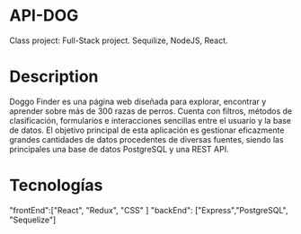 # API-DOG
Class project: Full-Stack project. Sequilize, NodeJS, React.
# Description
Doggo Finder es una página web diseñada para explorar, encontrar y aprender sobre más de 300 razas de perros. Cuenta con filtros, métodos de clasificación, formularios e interacciones sencillas entre el usuario y la base de datos. El objetivo principal de esta aplicación es gestionar eficazmente grandes cantidades de datos procedentes de diversas fuentes, siendo las principales una base de datos PostgreSQL y una REST API.

# Tecnologías

"frontEnd":["React", "Redux", "CSS" ]
"backEnd": ["Express","PostgreSQL", "Sequelize"]
